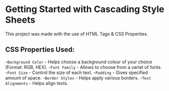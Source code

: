 # Getting Started with Cascading Style Sheets

This project was made with the use of HTML Tags & CSS Properties.

## CSS Properties Used:
-`Background Color` - Helps choose a background colour of your choice (Format: RGB, HEX).
-`Font Family` - Allows to choose from a variet of fonts.
-`Font Size` - Control the size of each text.
-`Padding` - Gives specified amount of space.
-`Border Styles` - Helps apply various borders.
-`Text Alignments` - Helps align texts.
